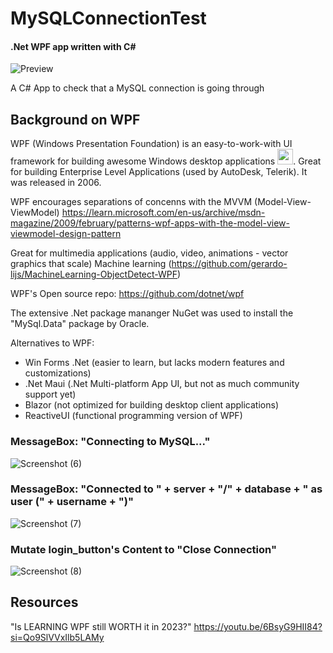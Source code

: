 # MySQLConnectionTest
#### .Net WPF app written with C#
![Preview](https://github.com/joFolta/.Net-WPF-C---MySQLConnectionTest/assets/40876495/953bd5e4-fb4a-4466-a720-30fc18785986)

A C# App to check that a MySQL connection is going through 

## Background on WPF
WPF (Windows Presentation Foundation) is an easy-to-work-with UI framework for building awesome Windows desktop applications <img src="https://github.com/joFolta/.Net-WPF-C---MySQLConnectionTest/assets/40876495/9c569098-1b29-4b57-b603-41e8f3dcbcaa" width="25">. Great for building Enterprise Level Applications (used by AutoDesk, Telerik). It was released in 2006.

WPF encourages separations of concenns with the MVVM (Model-View-ViewModel)
https://learn.microsoft.com/en-us/archive/msdn-magazine/2009/february/patterns-wpf-apps-with-the-model-view-viewmodel-design-pattern

Great for multimedia applications (audio, video, animations - vector graphics that scale)
Machine learning (https://github.com/gerardo-lijs/MachineLearning-ObjectDetect-WPF)

WPF's Open source repo: https://github.com/dotnet/wpf

The extensive .Net package mananger NuGet was used to install the "MySql.Data" package by Oracle. 

Alternatives to WPF:
- Win Forms .Net (easier to learn, but lacks modern features and customizations)
- .Net Maui (.Net Multi-platform App UI, but not as much community support yet)
- Blazor (not optimized for building desktop client applications)
- ReactiveUI (functional programming version of WPF)

### MessageBox: "Connecting to MySQL..."
![Screenshot (6)](https://github.com/joFolta/.Net-WPF-C---MySQLConnectionTest/assets/40876495/5e52a217-324d-4e22-9751-bc0f18344a03)

### MessageBox: "Connected to " + server + "/" + database + " as user (" + username + ")"
![Screenshot (7)](https://github.com/joFolta/.Net-WPF-C---MySQLConnectionTest/assets/40876495/ee51c48c-a524-472d-a36d-b71677fc588c)

### Mutate login_button's Content to "Close Connection"
![Screenshot (8)](https://github.com/joFolta/.Net-WPF-C---MySQLConnectionTest/assets/40876495/23c32130-f621-4d90-84d0-81883819eac9)

## Resources
"Is LEARNING WPF still WORTH it in 2023?" https://youtu.be/6BsyG9HII84?si=Qo9SlVVxIlb5LAMy 
